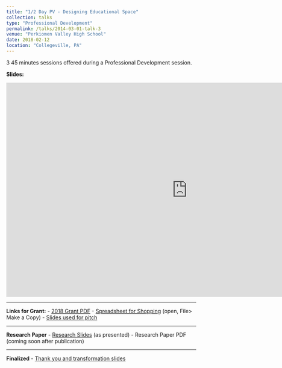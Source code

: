 ```yaml
---
title: "1/2 Day PV - Designing Educational Space"
collection: talks
type: "Professional Development"
permalink: /talks/2014-03-01-talk-3
venue: "Perkiomen Valley High School"
date: 2018-02-12
location: "Collegeville, PA"
---
```


3 45 minutes sessions offered during a Professional Development session. 

<b>Slides:</b>
<iframe src="https://docs.google.com/presentation/d/e/2PACX-1vTPuwHkBjXzlDWsnZaMoq3cddwhUDjS_VhpbxopIg-YtFmmwknoHOuDAwaWEoQWLG4BmvXKcMcSdSeO/embed?start=false&loop=false&delayms=3000" frameborder="0" width="960" height="569" allowfullscreen="true" mozallowfullscreen="true" webkitallowfullscreen="true"></iframe>
<br/>
<hr>
<b>Links for Grant:</b>
- <a href="https://drive.google.com/file/d/0B29bWSkFL2HTT3FRdGVRMUxKOWs/view?usp=sharing">2018 Grant PDF</a>
- <a href="https://docs.google.com/spreadsheets/d/1yxBTR5teJihTQJKPO1RTcRNMFF6rqc2hz9SrkLu3ylU/edit#gid=0">Spreadsheet for Shopping</a> (open, File> Make a Copy)
- <a href="https://docs.google.com/presentation/d/1qOqj6DLVrCT1O-VF3TUZfvgPraeIzcJx530IeTcbd6M/edit#slide=id.g1a74843e82_0_181">Slides used for pitch</a>
<hr>
<b>Research Paper</b>
- <a href="https://docs.google.com/presentation/d/1PcQjrbZvFz4WkUqTtn_Pe56zp1S3OBgsuzHekl4KqSI/edit?usp=sharing">Research Slides</a> (as presented)
- Research Paper PDF (coming soon after publication)
<hr>
<b>Finalized</b>
- <a href="https://docs.google.com/presentation/d/1kWYx_dGK5ZOT8aEEO6GzC8DwMQPgF_pCAJNY7K-Uzwg/edit?usp=sharing">Thank you and transformation slides</a>
